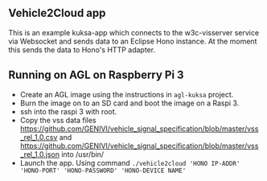 ## Vehicle2Cloud app

This is an example kuksa-app which connects to the w3c-visserver service via Websocket and sends data to an Eclipse Hono instance. At the moment this sends the data to Hono's HTTP adapter.

## Running on AGL on Raspberry Pi 3

* Create an AGL image using the instructions in `agl-kuksa` project.
* Burn the image on to an SD card and boot the image on a Raspi 3.
* ssh into the raspi 3 with root.
* Copy the vss data files https://github.com/GENIVI/vehicle_signal_specification/blob/master/vss_rel_1.0.csv and https://github.com/GENIVI/vehicle_signal_specification/blob/master/vss_rel_1.0.json into /usr/bin/
* Launch the app. Using command `./vehicle2cloud 'HONO IP-ADDR' 'HONO-PORT' 'HONO-PASSWORD' 'HONO-DEVICE NAME'`


